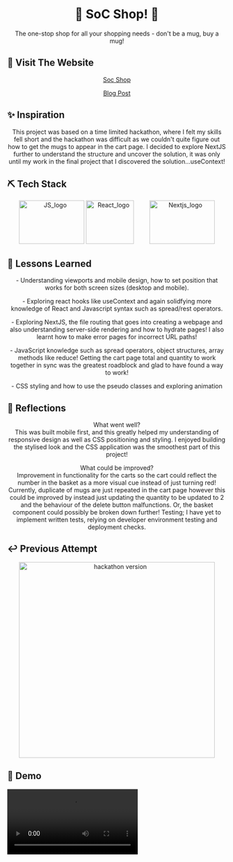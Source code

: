 <h1 align="center"> 
  🛒 SoC Shop! 🛒
</h1>

<p align="center">  
The one-stop shop for all your shopping needs - don't be a mug, buy a mug!
</p>

## 🏁 Visit The Website

<p align="center">
<a href="https://soc-shop.vercel.app/">Soc Shop</a>
</p>

<p align="center">
<a href="">Blog Post</a>
</p>

## ✨ Inspiration

<p align="center">
This project was based on a time limited hackathon, where I felt my skills fell short and the hackathon was difficult as we couldn't quite figure out how to get the mugs to appear in the cart page. I decided to explore NextJS further to understand the structure and uncover the solution, it was only until my work in the final project that I discovered the solution...useContext!
</p>

## ⛏️ Tech Stack

<section align="center">
<a href="https://www.javascript.com/"><img src="https://github.com/chisfy/SoC-Shop/assets/137444313/e2ecd003-b9d2-49ea-9471-8d53585476c0)" alt="JS_logo" height="100" width="150"/></a>
<a href="https://react.dev/"><img src="https://github.com/chisfy/SoC-Shop/assets/137444313/3931383a-9636-4eae-b0bd-ba58b0517597" alt="React_logo" height="100" width="110"/></a>
&nbsp;&nbsp;&nbsp;
&nbsp;&nbsp;&nbsp;
<a href="https://nextjs.org/"><img src="https://github.com/chisfy/SoC-Shop/assets/137444313/c70b1c1c-8ed7-47aa-bc8c-cfc6969b6629" alt="Nextjs_logo" height="100" width="150"/></a>
</section>

## 🏫 Lessons Learned

<p align="center">
- Understanding viewports and mobile design, how to set position that works for both screen sizes (desktop and mobile).
</p>
<p align="center">
- Exploring react hooks like useContext and again solidfying more knowledge of React and Javascript syntax such as spread/rest operators.
</p>
<p align="center">
- Exploring NextJS, the file routing that goes into creating a webpage and also understanding server-side rendering and how to hydrate pages! I also learnt how to make error pages for incorrect URL paths!
</p>
<p align="center">
- JavaScript knowledge such as spread operators, object structures, array methods like reduce! Getting the cart page total and quantity to work together in sync was the greatest roadblock and glad to have found a way to work!
</p>
<p align="center">
- CSS styling and how to use the pseudo classes and exploring animation
</p>

## 💭 Reflections
<p align="center">
What went well? <br>
This was built mobile first, and this greatly helped my understanding of responsive design as well as CSS positioning and styling.
I enjoyed building the stylised look and the CSS application was the smoothest part of this project!
</p>

<p align="center">
What could be improved? <br>
Improvement in functionality for the carts so the cart could reflect the number in the basket as a more visual cue instead of just turning red!
Currently, duplicate of mugs are just repeated in the cart page however this could be improved by instead just updating the quantity to be updated to 2 and the behaviour of the delete button malfunctions.
Or, the basket component could possibly be broken down further!
Testing; I have yet to implement written tests, relying on developer environment testing and deployment checks.
</p>

## ↩ Previous Attempt
<section align="center">
<img src="https://github.com/chisfy/SoC-Shop/assets/137444313/bb1c1785-cb8d-4115-b5e2-2df7367ccfe9" alt="hackathon version" height="450" />
</section>

## 🎥 Demo

<video align="center" src=""/>
